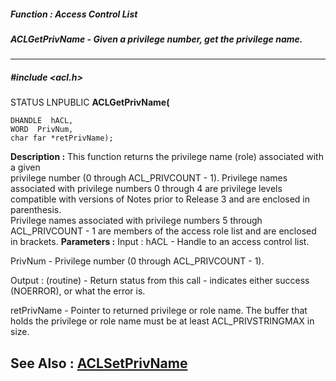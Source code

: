 ##### Function : Access Control List
##### ACLGetPrivName - Given a privilege number, get the privilege name.
---
##### #include <acl.h>
STATUS LNPUBLIC **ACLGetPrivName(**

	DHANDLE  hACL,
	WORD  PrivNum,
	char far *retPrivName);
**Description :**
This function returns the privilege name (role) associated with a given  
privilege number (0 through ACL_PRIVCOUNT - 1).  Privilege names associated 
with privilege numbers 0 through 4 are privilege levels compatible with 
versions of Notes prior to Release 3 and are enclosed in parenthesis.  
Privilege names associated with privilege numbers 5 through ACL_PRIVCOUNT - 1 
are members of the access role list and are enclosed in brackets.
**Parameters :**
Input :
hACL  -  Handle to an access control list.

PrivNum  -  Privilege number (0 through ACL_PRIVCOUNT - 1).

Output :
(routine)  -  Return status from this call - indicates either success (NOERROR), or what the error is.


retPrivName  -  Pointer to returned privilege or role name.  The buffer that holds the privilege or role name must be at least ACL_PRIVSTRINGMAX in size.

**See Also :**
[ACLSetPrivName](D:/md_files/ACLSetPrivName.md)
---
